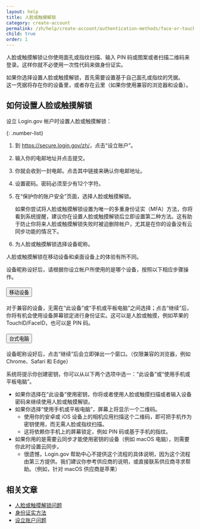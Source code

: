 ```yaml
---
layout: help
title: 人脸或触摸解锁
category: create-account
permalink: /zh/help/create-account/authentication-methods/face-or-touch-unlock/
child: true
order: 1
---
```


人脸或触摸解锁让你使用面孔或指纹扫描、输入 PIN 码或图案或者扫描二维码来登录。这样你就不必使用一次性代码来做身份证实。

如果你选择设置人脸或触摸解锁，首先需要设置基于自己面孔或指纹的凭据。  
这一凭据将存在你的设备里，或者存在云里（如果你使用兼容的浏览器和设备）。

## 如何设置人脸或触摸解锁

设立 Login.gov 帐户时设置人脸或触摸解锁：

{: .number-list}

1. 到 <https://secure.login.gov/zh/>，点击“设立账户”。
2. 输入你的电邮地址并点击提交。
3. 你就会收到一封电邮。点击其中链接来确认你电邮地址。
4. 设置密码。密码必须至少有12个字符。
5. 在“保护你的账户安全”页面，选择人脸或触摸解锁。

   如果你尝试将人脸或触摸解锁设置为唯一的多重身份证实（MFA）方法，你将看到系统提醒，建议你在设置人脸或触摸解锁后立即设置第二种方法。这有助于防止你将来人脸或触摸解锁失败时被迫删除帐户，尤其是在你的设备没有云同步功能的情况下。
6. 为人脸或触摸解锁选择设备昵称。

人脸或触摸解锁在移动设备和桌面设备上的体验有所不同。

设备昵称设好后，请根据你设立帐户所使用的是哪个设备，按照以下相应步骤操作。

<div class="usa-accordion usa-accordion--bordered margin-y-4">
  <h4 class="usa-accordion__heading">
    <button
      type="button"
      class="usa-accordion__button"
      aria-expanded="false"
      aria-controls="b-a1"
    >
      移动设备
    </button>
  </h4>
  <div id="b-a1" class="usa-accordion__content usa-prose">
    <p>
      对于兼容的设备，无需在“此设备”或“手机或平板电脑”之间选择；点击“继续”后，你将有机会使用设备屏幕锁定进行身份证实。这可以是人脸或触摸，例如苹果的 TouchID/FaceID，也可以是 PIN 码。
    </p>
  </div>
</div>

<div class="usa-accordion usa-accordion--bordered margin-y-4">
  <h4 class="usa-accordion__heading">
    <button
      type="button"
      class="usa-accordion__button"
      aria-expanded="false"
      aria-controls="b-a2"
    >
      台式电脑
    </button>
  </h4>
  <div id="b-a2" class="usa-accordion__content usa-prose">
    <p>
      设备昵称设好后，点击“继续”后会立即弹出一个窗口。（仅限兼容的浏览器，例如 Chrome、Safari 和 Edge）
    </p>
    <p>
      系统将提示你创建密钥，你可以从以下两个选项中选一：“此设备”或“使用手机或平板电脑”。
    </p>
    <ul>
      <li>
        如果你选择在“此设备”使用密钥，你将或者使用人脸或触摸扫描或者输入设备密码来继续使用人脸或触摸解锁。
      </li>
      <li>
        如果你选择“使用手机或平板电脑”，屏幕上将显示一个二维码。
        <ul>
          <li>
            使用你的安卓或 iOS 设备上的相机应用扫描这个二维码，即可把手机作为密钥使用，而无需人脸或指纹扫描。
          </li>
          <li>
            这将依赖你手机上的屏幕锁定，例如 PIN 码或基于手机的指纹。
          </li>
        </ul>
      </li>
      <li>
        如果你用的是需要云同步才能使用密钥的设备（例如 macOS 电脑），则需要你此时设置云同步。
        <ul>
          <li>
            很遗憾，Login.gov 帮助中心不提供这个流程的具体说明，因为这个流程由第三方提供。我们建议你参考供应商的说明，或直接联系供应商寻求帮助。（例如，针对 macOS 供应商是苹果）
          </li>
        </ul>
      </li>
    </ul>
  </div>
</div>

## 相关文章

* [人脸或触摸解锁问题](/zh/help/trouble-signing-in/authentication/face-and-touch-unlock/)
* [身份证实方法](/zh/help/create-account/authentication-methods/)
* [设立账户问题](/zh/help/create-account/issues-creating-an-account/)
